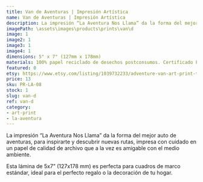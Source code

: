 ```yaml
---
title: Van de Aventuras | Impresión Artística
name: Van de Aventuras | Impresión Artística
description: La impresión “La Aventura Nos Llama” da la forma del mejor auto de aventuras, para inspirarte y descubrir nuevas rutas, impresa con cuidado en un papel de calidad de archivo que a la vez es amigable con el medio ambiente.
imagePath: \assets\images\products\prints\van\d
image: 1
image2: 1
image3: 1
image4: 1
dimensions: 5" x 7" (127mm x 178mm)
materials: 100% papel reciclado de desechos postconsumos. Certificado FSC.
featured: 0
etsy: https://www.etsy.com/listing/1039732233/adventure-van-art-print-thick-recycled
price: 13
sku: PR-LA-08
stock: 1
slug: van-d
ref: van-d
category:
- art-print
- la-aventura
---
```

La impresión “La Aventura Nos Llama” da la forma del mejor auto de aventuras, para inspirarte y descubrir nuevas rutas, impresa con cuidado en un papel de calidad de archivo que a la vez es amigable con el medio ambiente.

Esta lámina de 5x7” (127x178 mm) es perfecta para cuadros de marco estándar, ideal para el perfecto regalo o la decoración de tu hogar.
